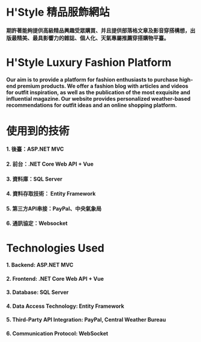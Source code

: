 # H'Style 精品服飾網站
#### 期許著能夠提供高級精品興趣受眾購買、并且提供部落格文章及影音穿搭構想，出版最精美、最具影響力的雜誌、個人化、天氣專屬推薦穿搭購物平臺。

# H'Style Luxury Fashion Platform
#### Our aim is to provide a platform for fashion enthusiasts to purchase high-end premium products. We offer a fashion blog with articles and videos for outfit inspiration, as well as the publication of the most exquisite and influential magazine. Our website provides personalized weather-based recommendations for outfit ideas and an online shopping platform.

# 使用到的技術
#### 1. 後臺：ASP.NET MVC
#### 2. 前台：.NET Core Web API + Vue
#### 3. 資料庫：SQL Server
#### 4. 資料存取技術： Entity Framework
#### 5. 第三方API串接：PayPal、中央氣象局
#### 6. 通訊協定：Websocket

# Technologies Used
#### 1. Backend: ASP.NET MVC
#### 2. Frontend: .NET Core Web API + Vue
#### 3. Database: SQL Server
#### 4. Data Access Technology: Entity Framework
#### 5. Third-Party API Integration: PayPal, Central Weather Bureau
#### 6. Communication Protocol: WebSocket
